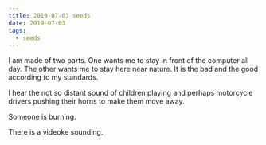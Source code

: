 ```yaml
---
title: 2019-07-03 seeds
date: 2019-07-03
tags:
  - seeds
---
```

I am made of two parts. One wants me to stay in front of the computer all day. The other wants me to stay here near nature. It is the bad and the good according to my standards.

I hear the not so distant sound of children playing and perhaps motorcycle drivers pushing their horns to make them move away.

Someone is burning.

There is a videoke sounding.